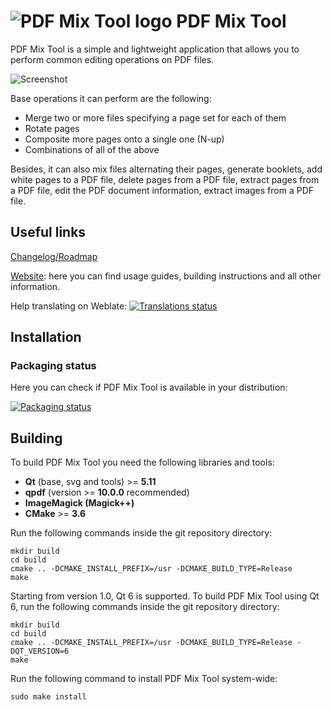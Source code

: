 # ![PDF Mix Tool logo](https://scarpetta.eu/pdfmixtool/icon.svg) PDF Mix Tool

PDF Mix Tool is a simple and lightweight application that allows you to
perform common editing operations on PDF files.

![Screenshot](https://scarpetta.eu/pdfmixtool/merge_files.png)

Base operations it can perform are the following:

- Merge two or more files specifying a page set for each of them
- Rotate pages
- Composite more pages onto a single one (N-up)
- Combinations of all of the above

Besides, it can also mix files alternating their pages, generate booklets,
add white pages to a PDF file, delete pages from a PDF file, extract pages
from a PDF file, edit the PDF document information, extract images from a PDF file.

## Useful links
[Changelog/Roadmap](CHANGELOG.md)

[Website](https://scarpetta.eu/pdfmixtool/): here you can find usage
guides, building instructions and all other information.

Help translating on Weblate: <a href="https://hosted.weblate.org/engage/pdf-mix-tool/?utm_source=widget">
    <img src="https://hosted.weblate.org/widgets/pdf-mix-tool/-/svg-badge.svg" alt="Translations status" />
</a>

## Installation
### Packaging status
Here you can check if PDF Mix Tool is available in your distribution:

[![Packaging status](https://repology.org/badge/vertical-allrepos/pdfmixtool.svg)](https://repology.org/project/pdfmixtool/versions)

## Building
To build PDF Mix Tool you need the following libraries and tools:

- **Qt** (base, svg and tools) >= **5.11**
- **qpdf** (version >= **10.0.0** recommended)
- **ImageMagick (Magick++)**
- **CMake** >= **3.6**

Run the following commands inside the git repository directory:

```
mkdir build
cd build
cmake .. -DCMAKE_INSTALL_PREFIX=/usr -DCMAKE_BUILD_TYPE=Release
make
```

Starting from version 1.0, Qt 6 is supported. To build PDF Mix Tool using
Qt 6, run the following commands inside the git repository directory:

```
mkdir build
cd build
cmake .. -DCMAKE_INSTALL_PREFIX=/usr -DCMAKE_BUILD_TYPE=Release -DQT_VERSION=6
make
```

Run the following command to install PDF Mix Tool system-wide:

```
sudo make install
```
